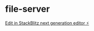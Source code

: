 # file-server

[Edit in StackBlitz next generation editor ⚡️](https://stackblitz.com/~/github.com/EsmiK64/file-server)